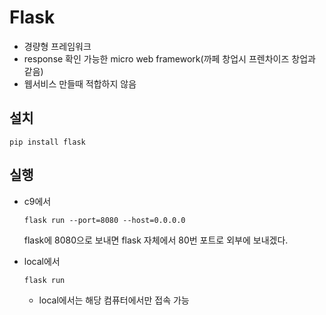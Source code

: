# Flask

* 경량형 프레임워크
* response 확인 가능한 micro web framework(까페 창업시 프렌차이즈 창업과 같음)
* 웹서비스 만들때 적합하지 않음



## 설치

```git
pip install flask
```



## 실행

* c9에서

  ```git
  flask run --port=8080 --host=0.0.0.0
  ```

  flask에 8080으로 보내면 flask 자체에서 80번 포트로 외부에 보내겠다.

* local에서

  ```git
  flask run
  ```

  * local에서는 해당 컴퓨터에서만 접속 가능

